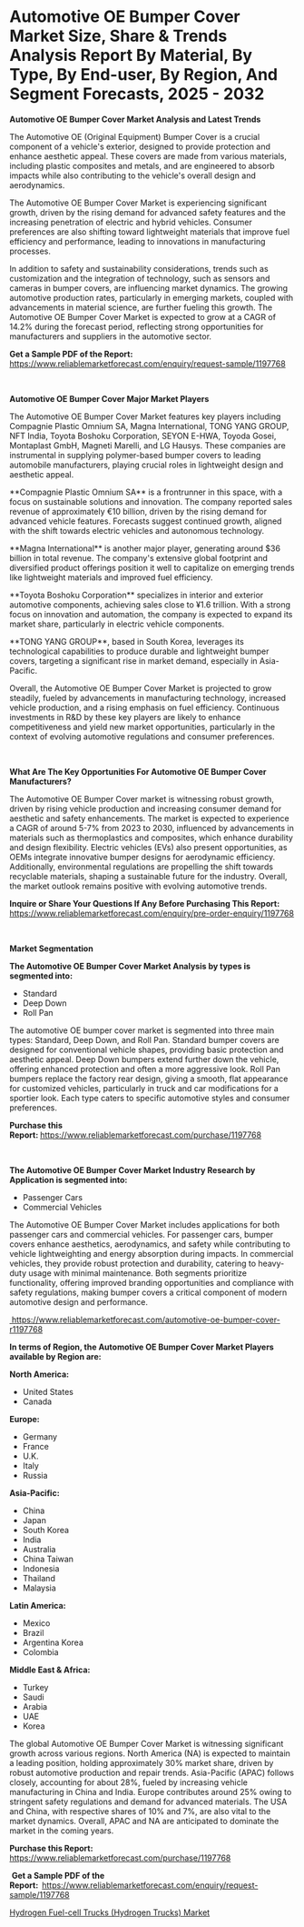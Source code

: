 <p><h1>Automotive OE Bumper Cover Market Size, Share & Trends Analysis Report By Material, By Type, By End-user, By Region, And Segment Forecasts, 2025 - 2032</h1></p><p><strong>Automotive OE Bumper Cover Market Analysis and Latest Trends</strong></p>
<p><p>The Automotive OE (Original Equipment) Bumper Cover is a crucial component of a vehicle's exterior, designed to provide protection and enhance aesthetic appeal. These covers are made from various materials, including plastic composites and metals, and are engineered to absorb impacts while also contributing to the vehicle's overall design and aerodynamics. </p><p>The Automotive OE Bumper Cover Market is experiencing significant growth, driven by the rising demand for advanced safety features and the increasing penetration of electric and hybrid vehicles. Consumer preferences are also shifting toward lightweight materials that improve fuel efficiency and performance, leading to innovations in manufacturing processes. </p><p>In addition to safety and sustainability considerations, trends such as customization and the integration of technology, such as sensors and cameras in bumper covers, are influencing market dynamics. The growing automotive production rates, particularly in emerging markets, coupled with advancements in material science, are further fueling this growth. The Automotive OE Bumper Cover Market is expected to grow at a CAGR of 14.2% during the forecast period, reflecting strong opportunities for manufacturers and suppliers in the automotive sector.</p></p>
<p><strong>Get a Sample PDF of the Report:&nbsp;</strong> <a href="https://www.reliablemarketforecast.com/enquiry/request-sample/1197768?utm_campaign=3176&utm_medium=2&utm_source=Github&utm_content=ia&utm_term=31032025&utm_id=automotive-oe-bumper-cover">https://www.reliablemarketforecast.com/enquiry/request-sample/1197768</a></p>
<p>&nbsp;</p>
<p><strong>Automotive OE Bumper Cover Major Market Players</strong></p>
<p><p>The Automotive OE Bumper Cover Market features key players including Compagnie Plastic Omnium SA, Magna International, TONG YANG GROUP, NFT India, Toyota Boshoku Corporation, SEYON E-HWA, Toyoda Gosei, Montaplast GmbH, Magneti Marelli, and LG Hausys. These companies are instrumental in supplying polymer-based bumper covers to leading automobile manufacturers, playing crucial roles in lightweight design and aesthetic appeal.</p><p>**Compagnie Plastic Omnium SA** is a frontrunner in this space, with a focus on sustainable solutions and innovation. The company reported sales revenue of approximately €10 billion, driven by the rising demand for advanced vehicle features. Forecasts suggest continued growth, aligned with the shift towards electric vehicles and autonomous technology.</p><p>**Magna International** is another major player, generating around $36 billion in total revenue. The company's extensive global footprint and diversified product offerings position it well to capitalize on emerging trends like lightweight materials and improved fuel efficiency.</p><p>**Toyota Boshoku Corporation** specializes in interior and exterior automotive components, achieving sales close to ¥1.6 trillion. With a strong focus on innovation and automation, the company is expected to expand its market share, particularly in electric vehicle components.</p><p>**TONG YANG GROUP**, based in South Korea, leverages its technological capabilities to produce durable and lightweight bumper covers, targeting a significant rise in market demand, especially in Asia-Pacific.</p><p>Overall, the Automotive OE Bumper Cover Market is projected to grow steadily, fueled by advancements in manufacturing technology, increased vehicle production, and a rising emphasis on fuel efficiency. Continuous investments in R&D by these key players are likely to enhance competitiveness and yield new market opportunities, particularly in the context of evolving automotive regulations and consumer preferences.</p></p>
<p>&nbsp;</p>
<p><strong>What Are The Key Opportunities For Automotive OE Bumper Cover Manufacturers?</strong></p>
<p><p>The Automotive OE Bumper Cover market is witnessing robust growth, driven by rising vehicle production and increasing consumer demand for aesthetic and safety enhancements. The market is expected to experience a CAGR of around 5-7% from 2023 to 2030, influenced by advancements in materials such as thermoplastics and composites, which enhance durability and design flexibility. Electric vehicles (EVs) also present opportunities, as OEMs integrate innovative bumper designs for aerodynamic efficiency. Additionally, environmental regulations are propelling the shift towards recyclable materials, shaping a sustainable future for the industry. Overall, the market outlook remains positive with evolving automotive trends.</p></p>
<p><strong>Inquire or Share Your Questions If Any Before Purchasing This Report:</strong> <a href="https://www.reliablemarketforecast.com/enquiry/pre-order-enquiry/1197768?utm_campaign=3176&utm_medium=2&utm_source=Github&utm_content=ia&utm_term=31032025&utm_id=automotive-oe-bumper-cover">https://www.reliablemarketforecast.com/enquiry/pre-order-enquiry/1197768</a></p>
<p>&nbsp;</p>
<p><strong>Market Segmentation</strong></p>
<p><strong>The Automotive OE Bumper Cover Market Analysis by types is segmented into:</strong></p>
<p><ul><li>Standard</li><li>Deep Down</li><li>Roll Pan</li></ul></p>
<p><p>The automotive OE bumper cover market is segmented into three main types: Standard, Deep Down, and Roll Pan. Standard bumper covers are designed for conventional vehicle shapes, providing basic protection and aesthetic appeal. Deep Down bumpers extend further down the vehicle, offering enhanced protection and often a more aggressive look. Roll Pan bumpers replace the factory rear design, giving a smooth, flat appearance for customized vehicles, particularly in truck and car modifications for a sportier look. Each type caters to specific automotive styles and consumer preferences.</p></p>
<p><strong>Purchase this Report:&nbsp;</strong><a href="https://www.reliablemarketforecast.com/purchase/1197768?utm_campaign=3176&utm_medium=2&utm_source=Github&utm_content=ia&utm_term=31032025&utm_id=automotive-oe-bumper-cover">https://www.reliablemarketforecast.com/purchase/1197768</a></p>
<p>&nbsp;</p>
<p><strong>The Automotive OE Bumper Cover Market Industry Research by Application is segmented into:</strong></p>
<p><ul><li>Passenger Cars</li><li>Commercial Vehicles</li></ul></p>
<p><p>The Automotive OE Bumper Cover Market includes applications for both passenger cars and commercial vehicles. For passenger cars, bumper covers enhance aesthetics, aerodynamics, and safety while contributing to vehicle lightweighting and energy absorption during impacts. In commercial vehicles, they provide robust protection and durability, catering to heavy-duty usage with minimal maintenance. Both segments prioritize functionality, offering improved branding opportunities and compliance with safety regulations, making bumper covers a critical component of modern automotive design and performance.</p></p>
<p><a href="https://www.reliablemarketforecast.com/automotive-oe-bumper-cover-r1197768?utm_campaign=3176&utm_medium=2&utm_source=Github&utm_content=ia&utm_term=31032025&utm_id=automotive-oe-bumper-cover">&nbsp;https://www.reliablemarketforecast.com/automotive-oe-bumper-cover-r1197768</a></p>
<p><strong>In terms of Region, the Automotive OE Bumper Cover Market Players available by Region are:</strong></p>
<p>
    <p> <strong> North America: </strong>
        <ul>
            <li>United States</li>
            <li>Canada</li>
        </ul>
        </p> 
    <p> <strong> Europe: </strong>
        <ul>
            <li>Germany</li>
            <li>France</li>
            <li>U.K.</li>
            <li>Italy</li>
            <li>Russia</li>
        </ul>
        </p> 
    <p> <strong> Asia-Pacific: </strong>
        <ul>
            <li>China</li>
            <li>Japan</li>
            <li>South Korea</li>
            <li>India</li>
            <li>Australia</li>
            <li>China Taiwan</li>
            <li>Indonesia</li>
            <li>Thailand</li>
            <li>Malaysia</li>
        </ul>
        </p> 
    <p> <strong> Latin America: </strong>
        <ul>
            <li>Mexico</li>
            <li>Brazil</li>
            <li>Argentina Korea</li>
            <li>Colombia</li>
        </ul>
        </p> 
    <p> <strong> Middle East & Africa: </strong>
        <ul>
            <li>Turkey</li>
            <li>Saudi</li>
            <li>Arabia</li>
            <li>UAE</li>
            <li>Korea</li>
        </ul>
    </p>
    </p>
<p><p>The global Automotive OE Bumper Cover Market is witnessing significant growth across various regions. North America (NA) is expected to maintain a leading position, holding approximately 30% market share, driven by robust automotive production and repair trends. Asia-Pacific (APAC) follows closely, accounting for about 28%, fueled by increasing vehicle manufacturing in China and India. Europe contributes around 25% owing to stringent safety regulations and demand for advanced materials. The USA and China, with respective shares of 10% and 7%, are also vital to the market dynamics. Overall, APAC and NA are anticipated to dominate the market in the coming years.</p></p>
<p><strong>Purchase this Report: </strong><a href="https://www.reliablemarketforecast.com/purchase/1197768?utm_campaign=3176&utm_medium=2&utm_source=Github&utm_content=ia&utm_term=31032025&utm_id=automotive-oe-bumper-cover">https://www.reliablemarketforecast.com/purchase/1197768</a></p>
<p>&nbsp;<strong>Get a Sample PDF of the Report:&nbsp;&nbsp;</strong><a href="https://www.reliablemarketforecast.com/enquiry/request-sample/1197768?utm_campaign=3176&utm_medium=2&utm_source=Github&utm_content=ia&utm_term=31032025&utm_id=automotive-oe-bumper-cover">https://www.reliablemarketforecast.com/enquiry/request-sample/1197768</a></p>
<p><strong></strong></p>
<p><p><a href="https://github.com/ijffseandy/Market-Research-Report-List-1/blob/main/hydrogen-fuel-cell-trucks-hydrogen-trucks-market.md?utm_campaign=3176&utm_medium=2&utm_source=Github&utm_content=ia&utm_term=31032025&utm_id=automotive-oe-bumper-cover">Hydrogen Fuel-cell Trucks (Hydrogen Trucks) Market</a></p></p>